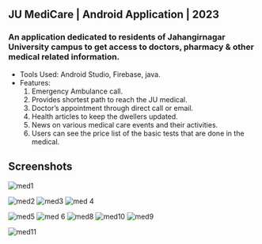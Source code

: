 ## JU MediCare | Android Application | 2023
### An application dedicated to residents of Jahangirnagar University campus to get access to doctors, pharmacy & other medical related information.

   *	Tools Used: Android Studio, Firebase, java.
   *  Features:
       1.	Emergency Ambulance call.
       2.	Provides shortest path to reach the JU medical.
       3.	Doctor’s appointment through direct call or email.
       4.	 Health articles to keep the dwellers updated.
       5.	 News on various medical care events and their activities.
       6.	 Users can see the price list of the basic tests that are done in the medical.
## Screenshots

![med1](https://github.com/user-attachments/assets/a3cb667f-1ff1-454c-9159-ef7ee104411e)

![med2](https://github.com/user-attachments/assets/98a07f2c-a03c-4d76-b57d-fa64375e88e1)
![med3](https://github.com/user-attachments/assets/823b1424-e525-41ca-8092-68d624993a31)
![med 4](https://github.com/user-attachments/assets/60fe021d-2b03-41a0-9219-2f06bd8def9a)

![med5](https://github.com/user-attachments/assets/c2d1cbbb-a459-4255-8ecf-bf6ad933b7e7)
![med 6](https://github.com/user-attachments/assets/afcff19a-5cf1-4902-aa7c-9541c64e735c)
![med8](https://github.com/user-attachments/assets/df50bb6b-1fe0-4d6f-998c-d619d11683da)
![med10](https://github.com/user-attachments/assets/b9089911-7421-4b55-bfdc-f2b9c9622aaa)
![med9](https://github.com/user-attachments/assets/7bea1a73-5182-4a4d-b903-ee30d7f10069)

![med11](https://github.com/user-attachments/assets/3d22c6d7-52f2-4b0e-bce3-bf85888adb0d)
